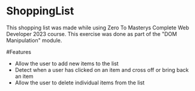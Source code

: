 # ShoppingList
 
This shopping list was made while using Zero To Masterys Complete Web Developer 2023 course. This exercise was done as part of the "DOM Manipulation" module.

#Features
 * Allow the user to add new items to the list
 * Detect when a user has clicked on an item and cross off or bring back an item
 * Allow the user to delete individual items from the list
